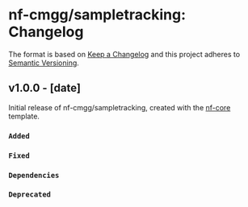 # nf-cmgg/sampletracking: Changelog

The format is based on [Keep a Changelog](https://keepachangelog.com/en/1.0.0/)
and this project adheres to [Semantic Versioning](https://semver.org/spec/v2.0.0.html).

## v1.0.0 - [date]

Initial release of nf-cmgg/sampletracking, created with the [nf-core](https://nf-co.re/) template.

### `Added`

### `Fixed`

### `Dependencies`

### `Deprecated`
